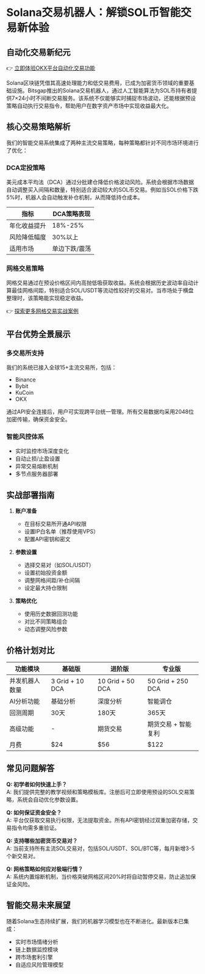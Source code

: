 # Solana交易机器人：解锁SOL币智能交易新体验

## 自动化交易新纪元
👉 [立即体验OKX平台自动化交易功能](https://bit.ly/okx_welcome)

Solana区块链凭借其高速处理能力和低交易费用，已成为加密货币领域的重要基础设施。Bitsgap推出的Solana交易机器人，通过人工智能算法为SOL币持有者提供7×24小时不间断交易服务。该系统不仅能够实时捕捉市场波动，还能根据预设策略自动执行交易指令，帮助用户在数字资产市场中实现收益最大化。

## 核心交易策略解析
我们的智能交易系统集成了两种主流交易策略，每种策略都针对不同市场环境进行了优化：

### DCA定投策略
美元成本平均法（DCA）通过分批建仓降低价格波动风险。系统会根据市场数据自动调整买入间隔和数量，特别适合波动较大的SOL币交易。例如当SOL价格下跌5%时，机器人会自动触发补仓机制，从而降低持仓成本。

| 指标          | DCA策略表现 |
|---------------|------------|
| 年化收益提升  | 18%-25%    |
| 风险降低幅度  | 30%以上     |
| 适用市场      | 单边下跌/震荡 |

### 网格交易策略
网格交易通过在预设价格区间内高抛低吸获取收益。系统会根据历史波动率自动计算最佳网格间距，特别适合SOL/USDT等流动性较好的交易对。当市场处于横盘整理时，该策略能实现稳定收益。

👉 [探索更多网格交易实战案例](https://bit.ly/okx_welcome)

## 平台优势全景展示
### 多交易所支持
我们的系统已接入全球15+主流交易所，包括：
- Binance
- Bybit
- KuCoin
- OKX

通过API安全连接后，用户可实现跨平台统一管理。所有交易数据均采用2048位加密传输，确保资金安全。

### 智能风控体系
- 实时监控市场深度变化
- 自动止损/止盈设置
- 异常交易熔断机制
- 多节点服务器部署

## 实战部署指南
1. **账户准备**
   - 在目标交易所开通API权限
   - 设置IP白名单（推荐使用VPS）
   - 配置API密钥和密文

2. **参数设置**
   - 选择交易对（如SOL/USDT）
   - 设置初始投资金额
   - 调整网格间距/补仓间隔
   - 设定最大持仓限制

3. **策略优化**
   - 使用历史数据回测功能
   - 对比不同策略组合
   - 动态调整风险参数

## 价格计划对比
| 功能模块       | 基础版      | 进阶版      | 专业版      |
|----------------|------------|------------|------------|
| 并发机器人数量 | 3 Grid + 10 DCA | 10 Grid + 50 DCA | 50 Grid + 250 DCA |
| AI分析功能     | 基础分析    | 深度分析    | 智能调仓    |
| 回测周期       | 30天        | 180天       | 365天       |
| 高级功能       | -          | 期货交易    | 期货交易 + 智能复利 |
| 月费           | $24        | $56        | $122       |

## 常见问题解答
**Q: 初学者如何快速上手？**  
A: 我们提供完整的教学视频和策略模板库。注册后可立即使用预设的SOL交易策略，系统会自动优化参数设置。

**Q: 如何保证资金安全？**  
A: 平台仅获取交易执行权限，无法提取资金。所有API密钥经过双重加密存储，交易指令均需多重验证。

**Q: 支持哪些加密货币交易对？**  
A: 当前支持所有主流SOL交易对，包括SOL/USDT、SOL/BTC等，每月新增3-5个新交易对。

**Q: 网格策略如何应对极端行情？**  
A: 系统内置熔断机制，当价格突破网格区间20%时将自动暂停交易，防止追加保证金风险。

## 智能交易未来展望
随着Solana生态持续扩展，我们的机器学习模型也在不断进化。最新版本已集成：
- 实时市场情绪分析
- 链上数据监控模块
- 跨市场套利引擎
- 自适应风险管理模型
